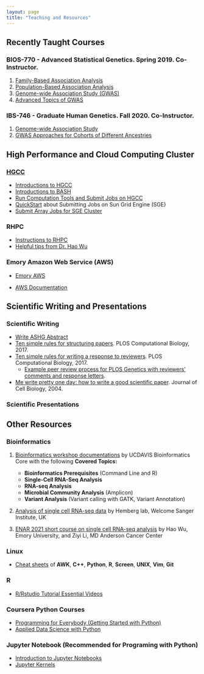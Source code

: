 ```yaml
---
layout: page
title: "Teaching and Resources"
---
```


## Recently Taught Courses

### BIOS-770 - Advanced Statistical Genetics. Spring 2019. Co-Instructor.

1. <a href="../assets/CourseSlides/BiostatStatisticalGenetics/Lecture_5_FamilyAssoc.pdf">Family-Based Association Analysis</a> 
2. <a href="../assets/CourseSlides/BiostatStatisticalGenetics/Lecture_6_PopAssoc.pdf">Population-Based Association Analysis</a>  
3. <a href="../assets/CourseSlides/BiostatStatisticalGenetics/Lecture_7_GWAS.pdf">Genome-wide Association Study (GWAS)</a> 
4. <a href="../assets/CourseSlides/BiostatStatisticalGenetics/Lecture_8_GWASAdvTopics.pdf">Advanced Topics of GWAS</a>  


### IBS-746 - Graduate Human Genetics. Fall 2020. Co-Instructor. 

1. <a href="../assets/CourseSlides/GraduateHumanGenetics/IBS746_Yang_association_2020_1.pdf">Genome-wide Association Study</a>
2. <a href="../assets/CourseSlides/GraduateHumanGenetics/IBS746_Yang_association_2020_2.pdf">GWAS Approaches for Cohorts of Different Ancestries</a> 


## High Performance and Cloud Computing Cluster 
### [HGCC](https://hgcc.genetics.emory.edu/)
* <a href="../assets/ComputationSlides/HGCC_StartGuide_1.html">Introductions to HGCC</a>
* <a href="../assets/ComputationSlides/BASH.pdf">Introductions to BASH</a>
* <a href="../assets/ComputationSlides/HGCC_StartGuide_2.html">Run Computation Tools and Submit Jobs on HGCC</a>
* [QuickStart](http://star.mit.edu/cluster/docs/0.92rc2/guides/sge.html) about Submitting Jobs on Sun Grid Engine (SGE)
*  <a href="../assets/ComputationSlides/ArrayJob.pdf" target="_self"> Submit Array Jobs for SGE Cluster</a>


### RHPC

* <a href="../assets/ComputationSlides/RSPH_HPC_StartGuide_Yang.html" target="_self"> Instructions to RHPC</a>
* [Helpful tips from Dr. Hao Wu](https://www.haowulab.org//pages/computing.html)

### Emory Amazon Web Service (AWS)

* [Emory AWS](https://aws.emory.edu/)

* [AWS Documentation](https://docs.aws.amazon.com/index.html)


## Scientific Writing and Presentations
### Scientific Writing
* <a href="../assets/ComputationSlides/Write_ASHG_Abstract.html" target="_self"> Write ASHG Abstract</a>
* [Ten simple rules for structuring papers](https://doi.org/10.1371/journal.pcbi.1005619). PLOS Computational Biology, 2017.
* [Ten simple rules for writing a response to reviewers](https://doi.org/10.1371/journal.pcbi.1005730). PLOS Computational Biology, 2017. 
  * [Example peer review process for PLOS Genetics with reviewers' comments and response letters](https://doi.org/10.1371/journal.pgen.1009482.r002).
* [Me write pretty one day: how to write a good scientific paper](https://doi.org/10.1083/jcb.200403137). Journal of Cell Biology, 2004.
  
### Scientific Presentations


## Other Resources

### Bioinformatics

1. [Bioinformatics workshop documentations](https://ucdavis-bioinformatics-training.github.io/) by UCDAVIS Bioinformatics Core with the following **Covered Topics:**
	* **Bioinformatics Prerequisites** (Command Line and R)
	* **Single-Cell RNA-Seq Analysis**	
	* **RNA-seq Analysis**
	* **Microbial Community Analysis** (Amplicon)
	* **Variant Analysis** (Variant calling with GATK, Variant Annotation)

2. [Analysis of single cell RNA-seq data](https://scrnaseq-course.cog.sanger.ac.uk/website/index.html) by Hemberg lab, Welcome Sanger Institute, UK

3. [ENAR 2021 short course on single cell RNA-seq analysis](https://www.haowulab.org/teaching/ENAR2021/scRNAseq.html) by Hao Wu, Emory University, and Ziyi Li, MD Anderson Cancer Center

### Linux
* [Cheat sheets](https://infoplatter.wordpress.com/2014/04/06/bioinformaticians-pocket-reference/) of **AWK**, **C++**, **Python**, **R**, **Screen**, **UNIX**, **Vim**, **Git**

### R
* [R/Rstudio Tutorial Essential Videos](https://resources.rstudio.com/)

### Coursera Python Courses
* [Programming for Everybody (Getting Started with Python)](https://www.coursera.org/learn/python)
* [Applied Data Science with Python](https://www.coursera.org/specializations/data-science-python#courses)

### Jupyter Notebook (Recommended for Programing with Python)
* [Introduction to Jupyter Notebooks](https://programminghistorian.org/en/lessons/jupyter-notebooks)
* [Jupyter Kernels](https://github.com/jupyter/jupyter/wiki/Jupyter-kernels)